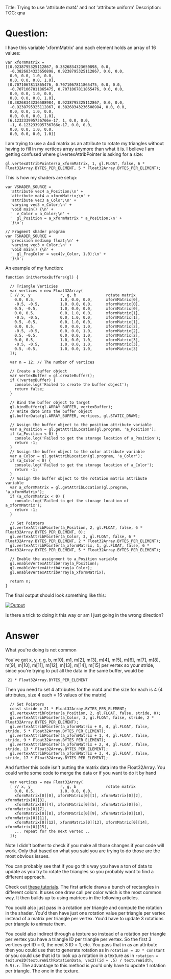 Title: Trying to use 'attribute mat4' and not 'attribute uniform'
Description:
TOC: qna

# Question:

I have this variable 'xformMatrix' and each element holds an array of 16 values:

    var xformMatrix = 
    [[0.9238795325112867, 0.3826834323650898, 0.0,
      -0.3826834323650898, 0.9238795325112867, 0.0, 0.0,
      0.0, 0.0, 1.0, 0.0,
      0.0, 0.0, 0.0, 1.0],
     [0.7071067811865476, 0.7071067811865475, 0.0, 0.0,
      -0.7071067811865475, 0.7071067811865476, 0.0, 0.0,
      0.0, 0.0, 1.0, 0.0,
      0.0, 0.0, 0.0, 1.0],
     [0.38268343236508984, 0.9238795325112867, 0.0, 0.0,
      -0.9238795325112867, 0.38268343236508984, 0.0, 0.0,
      0.0, 0.0, 1.0, 0.0,
      0.0, 0.0, 0.0, 1.0],
     [6.123233995736766e-17, 1, 0.0, 0.0,
      -1, 6.123233995736766e-17, 0.0, 0.0,
      0.0, 0.0, 1.0, 0.0,
      0.0, 0.0, 0.0, 1.0]]

I am trying to use a 4x4 matrix as an attribute to rotate my triangles without having to fill in my vertices array anymore than what it is. I believe I am getting confused where gl.vertexAttribPointer is asking for a size:

    gl.vertexAttribPointer(a_xformMatrix, 1, gl.FLOAT, false, 6 * 
    Float32Array.BYTES_PER_ELEMENT, 5 * Float32Array.BYTES_PER_ELEMENT);

This is how my shaders are setup:

    var VSHADER_SOURCE =
      'attribute vec4 a_Position;\n' +
      'attribute mat4 a_xformMatrix;\n' +
      'attribute vec3 a_Color;\n' +
      'varying vec3 v_Color;\n' +
      'void main() {\n' +
      '  v_Color = a_Color;\n' +
      '  gl_Position = a_xformMatrix * a_Position;\n' +
      '}\n';
    
    // Fragment shader program
    var FSHADER_SOURCE =
      'precision mediump float;\n' +
      'varying vec3 v_Color;\n' +
      'void main() {\n' +
      '  gl_FragColor = vec4(v_Color, 1.0);\n' +
      '}\n';

An example of my function:

    function initVertexBuffers(gl) {
    
      // Triangle Verticies
      var vertices = new Float32Array(
      [ // x, y             r, g, b             rotate matrix
        0.0, 0.5,           1.0, 0.0, 0.0,      xformMatrix[0],
        -0.5, -0.5,         1.0, 0.0, 0.0,      xformMatrix[0],
        0.5, -0.5,          1.0, 0.0, 0.0,      xformMatrix[0],
        0.0, 0.5,           0.0, 1.0, 0.0,      xformMatrix[1],
        -0.5, -0.5,         0.0, 1.0, 0.0,      xformMatrix[1],
        0.5, -0.5,          0.0, 1.0, 0.0,      xformMatrix[1],
        0.0, 0.5,           0.0, 0.0, 1.0,      xformMatrix[2],
        -0.5, -0.5,         0.0, 0.0, 1.0,      xformMatrix[2],
        0.5, -0.5,          0.0, 0.0, 1.0,      xformMatrix[2],
        0.0, 0.5,           1.0, 0.0, 1.0,      xformMatrix[3],
        -0.5, -0.5,         1.0, 0.0, 1.0,      xformMatrix[3],
        0.5, -0.5,          1.0, 0.0, 1.0,      xformMatrix[3]
      ]);
    
      var n = 12; // The number of vertices
    
      // Create a buffer object
      var vertexBuffer = gl.createBuffer();
      if (!vertexBuffer) {
        console.log('Failed to create the buffer object');
        return false;
      }
    
      // Bind the buffer object to target
      gl.bindBuffer(gl.ARRAY_BUFFER, vertexBuffer);
      // Write date into the buffer object
      gl.bufferData(gl.ARRAY_BUFFER, vertices, gl.STATIC_DRAW);
    
      // Assign the buffer object to the position attribute variable
      var a_Position = gl.getAttribLocation(gl.program, 'a_Position');
      if (a_Position < 0) {
        console.log('Failed to get the storage location of a_Position');
        return -1;
      }
      // Assign the buffer object to the color attribute variable
      var a_Color = gl.getAttribLocation(gl.program, 'a_Color');
      if (a_Color < 0) {
        console.log('Failed to get the storage location of a_Color');
        return -1;
      }
      // Assign the buffer object to the rotation matrix attribute variable
      var a_xformMatrix = gl.getAttribLocation(gl.program, 'a_xformMatrix');
      if (a_xformMatrix < 0) {
        console.log('Failed to get the storage location of a_xformMatrix');
        return -1;
      }
    
      // Set Pointers
      gl.vertexAttribPointer(a_Position, 2, gl.FLOAT, false, 6 * Float32Array.BYTES_PER_ELEMENT, 0);
      gl.vertexAttribPointer(a_Color, 3, gl.FLOAT, false, 6 * Float32Array.BYTES_PER_ELEMENT, 2 * Float32Array.BYTES_PER_ELEMENT);
      gl.vertexAttribPointer(a_xformMatrix, 1, gl.FLOAT, false, 6 * Float32Array.BYTES_PER_ELEMENT, 5 * Float32Array.BYTES_PER_ELEMENT);
    
      // Enable the assignment to a_Position variable
      gl.enableVertexAttribArray(a_Position);
      gl.enableVertexAttribArray(a_Color);
      gl.enableVertexAttribArray(a_xformMatrix);
    
      return n;
    }


The final output should look something like this:

[![Output][1]][1]


  [1]: https://i.stack.imgur.com/zXnrY.jpg

Is there a trick to doing it this way or am I just going in the wrong direction?

# Answer

What you're doing is not common

You've got x, y, r, g, b, m[0], m[1], m[2], m[3], m[4], m[5], m[6], m[7], m[8], m[9], m[10], m[11], m[12], m[13], m[14], m[15] per vertex so your stride, since you're trying to put all the data in the same buffer, would be

     21 * Float32Array.BYTES_PER_ELEMENT

Then you need to set 4 attributes for the mat4 and the size for each is 4 (4 attributes, size 4 each = 16 values of the matrix)

      // Set Pointers
      const stride = 21 * Float32Array.BYTES_PER_ELEMENT;
      gl.vertexAttribPointer(a_Position, 2, gl.FLOAT, false, stride, 0);
      gl.vertexAttribPointer(a_Color, 3, gl.FLOAT, false, stride, 2 * Float32Array.BYTES_PER_ELEMENT);
      gl.vertexAttribPointer(a_xformMatrix + 0, 4, gl.FLOAT, false, stride, 5 * Float32Array.BYTES_PER_ELEMENT);
      gl.vertexAttribPointer(a_xformMatrix + 1, 4, gl.FLOAT, false, stride, 9 * Float32Array.BYTES_PER_ELEMENT);
      gl.vertexAttribPointer(a_xformMatrix + 2, 4, gl.FLOAT, false, stride, 13 * Float32Array.BYTES_PER_ELEMENT);
      gl.vertexAttribPointer(a_xformMatrix + 3, 4, gl.FLOAT, false, stride, 17 * Float32Array.BYTES_PER_ELEMENT);


And further this code isn't putting the matrix data into the Float32Array. You could write some code to merge the data or if you want to do it by hand

      var vertices = new Float32Array(
      [ // x, y             r, g, b             rotate matrix
        0.0, 0.5,           1.0, 0.0, 0.0,      
        xformMatrix[0][0], xformMatrix[0][1], xformMatrix[0][2], xformMatrix[0][3],
        xformMatrix[0][4], xformMatrix[0][5], xformMatrix[0][6], xformMatrix[0][7],
        xformMatrix[0][8], xformMatrix[0][9], xformMatrix[0][10], xformMatrix[0][11],
        xformMatrix[0][12], xformMatrix[0][13], xformMatrix[0][14], xformMatrix[0][15],
        ... repeat for the next vertex .. 
      ]);


Note I didn't bother to check if you make all those changes if your code will work. Only that based on what you said you are trying to do those are the most obvious issues.

You can probably see that if you go this way you have a ton of data to update as you try to rotate the triangles so you probably want to find a different approach.

Check out [these tutorials](https://webglfundamentals.org). The first article draws a bunch of rectangles in different colors. It uses one draw call per color which is the most common way. It then builds up to using matrices in the following articles.

You could also just pass in a rotation per triangle and compute the rotation in the shader. You'd then have just one rotation value per triangle per vertex instead of a matrix per triangle per vertex. You'd have to update 3 rotations per triangle to animate them.


You could also indirect through a texture so instead of a rotation per triangle per vertex you have a triangle ID per triangle per vertex. So the first 3 vertices get ID = 0, the next 3 ID = 1, etc. You pass that in as an attribute then you could use that to generate rotation as in `rotation = ID * constant` or you could use that id to look up a rotation in a texture as in `rotation = texture2D(textureWithRotationData, vec2((id + .5) / textureWidth, 0.5).r`. The advantage to this method is you'd only have to update 1 rotation per triangle. The one in the texture.


